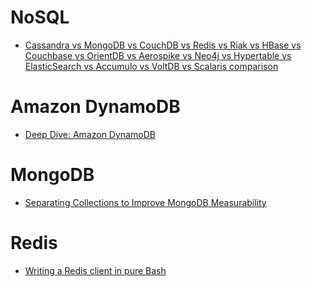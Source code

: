 NoSQL
=====
* [Cassandra vs MongoDB vs CouchDB vs Redis vs Riak vs HBase vs Couchbase vs OrientDB vs Aerospike vs Neo4j vs Hypertable vs ElasticSearch vs Accumulo vs VoltDB vs Scalaris comparison](http://kkovacs.eu/cassandra-vs-mongodb-vs-couchdb-vs-redis)

# Amazon DynamoDB
* [Deep Dive: Amazon DynamoDB](http://www.slideshare.net/AmazonWebServices/deep-dive-amazon-dynamodb)

# MongoDB
* [Separating Collections to Improve MongoDB Measurability](https://blog.compose.io/separating-collections-to-improve-mongodb-measurability/)

# Redis
* [Writing a Redis client in pure Bash](http://digitalserb.me/writing-a-redis-client-in-pure-bash/)